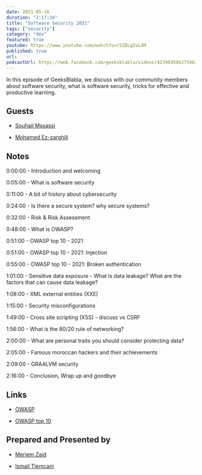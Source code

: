```yaml
---
date: 2021-05-16
duration: "2:17:34"
title: "Software Security 2021"
tags: ["security"]
category: "dev"
featured: true
youtube: https://www.youtube.com/watch?v=r5ZBLg5vL4M
published: true
url:
podcastUrl: https://web.facebook.com/geeksblabla/videos/4239695062759612
---
```


In this episode of GeeksBlabla, we discuss with our community members about software security, what is software security, tricks for effective and productive learning.

## Guests

- [Souhail Mssassi](https://www.linkedin.com/in/mssassi)

- [Mohamed Ez-zarghili](https://twitter.com/ezzarghili)

## Notes

0:00:00 - Introduction and welcoming

0:05:00 - What is software security

0:11:00 - A bit of history about cybersecurity

0:24:00 - Is there a secure system? why secure systems?

0:32:00 - Risk & Risk Assessment

0:48:00 - What is OWASP?

0:51:00 - OWASP top 10 - 2021

0:51:00 - OWASP top 10 - 2021: Injection

0:55:00 - OWASP top 10 - 2021: Broken authentication

1:01:00 - Sensitive data exposure - What is data leakage? What are the factors that can cause data leakage?

1:08:00 - XML external entities (XXE)

1:15:00 - Security misconfigurations

1:49:00 - Cross site scripting (XSS) - discuss vs CSRF

1:56:00 - What is the 80/20 rule of networking?

2:00:00 - What are personal traits you should consider protecting data?

2:05:00 - Famous moroccan hackers and their achievements

2:09:00 - GRAALVM security

2:16:00 - Conclusion, Wrap up and goodbye

## Links

- [OWASP](https://owasp.org)

- [OWASP top 10](https://owasp.org/www-project-top-ten/)

## Prepared and Presented by

- [Meriem Zaid](https://www.facebook.com/MeriemZaid)

- [Ismail Tlemcani](https://twitter.com/ismailtlem)
